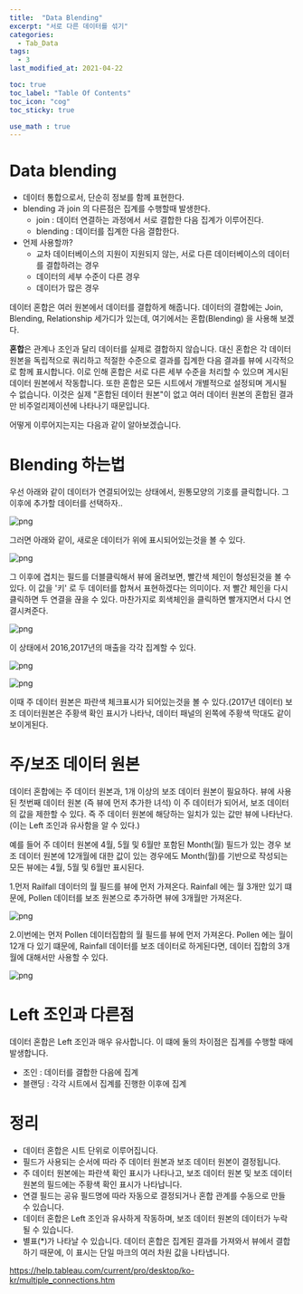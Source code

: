 ```yaml
---
title:  "Data Blending"
excerpt: "서로 다른 데이터를 섞기"
categories:
  - Tab_Data
tags:
  - 3
last_modified_at: 2021-04-22

toc: true
toc_label: "Table Of Contents"
toc_icon: "cog"
toc_sticky: true

use_math : true
---
```


# Data blending 

- 데이터 통합으로서, 단순히 정보를 함께 표현한다. 
- blending 과 join 의 다른점은 집계를 수행할때 발생한다.
  - join : 데이터 연결하는 과정에서 서로 결합한 다음 집계가 이루어진다.
  - blending : 데이터를 집계한 다음 결합한다.
- 언제 사용할까? 
  - 교차 데이터베이스의 지원이 지원되지 않는, 서로 다른 데이터베이스의 데이터를 결합하려는 경우
  - 데이터의 세부 수준이 다른 경우
  - 데이터가 많은 경우

데이터 혼합은 여러 원본에서 데이터를 결합하게 해줍니다. 데이터의 결합에는 Join, Blending, Relationship 세가디가 있는데, 여기에서는 혼합(Blending) 을 사용해 보겠다.

**혼합**은 관계나 조인과 달리 데이터를 실제로 결합하지 않습니다. 대신 혼합은 각 데이터 원본을 독립적으로 쿼리하고 적절한 수준으로 결과를 집계한 다음 결과를 뷰에 시각적으로 함께 표시합니다. 이로 인해 혼합은 서로 다른 세부 수준을 처리할 수 있으며 게시된 데이터 원본에서 작동합니다. 또한 혼합은 모든 시트에서 개별적으로 설정되며 게시될 수 없습니다. 이것은 실제 "혼합된 데이터 원본"이 없고 여러 데이터 원본의 혼합된 결과만 비주얼리제이션에 나타나기 때문입니다. 

어떻게 이루어지는지는 다음과 같이 알아보겠습니다.

# Blending 하는법

우선 아래와 같이 데이터가 연결되어있는 상태에서, 원통모양의 기호를 클릭합니다. 그 이후에 추가할 데이터를 선택하자..

![png](/assets/images/Tab_Data/3_0.png)

그러면 아래와 같이, 새로운 데이터가 위에 표시되어있는것을 볼 수 있다.

![png](/assets/images/Tab_Data/3_1.png)

그 이후에 겹치는 필드를 더블클릭해서 뷰에 올려보면, 빨간색 체인이 형성된것을 볼 수 있다. 이 값을 '키' 로 두 데이터를 합쳐서 표현하겠다는 의미이다. 저 빨간 체인을 다시 클릭하면 두 연결을 끊을 수 있다. 마찬가지로 회색체인을 클릭하면 빨개지면서 다시 연결시켜준다.

![png](/assets/images/Tab_Data/3_2.png)

이 상태에서 2016,2017년의 매출을 각각 집계할 수 있다.

![png](/assets/images/Tab_Data/3_3.png)

![png](/assets/images/Tab_Data/3_4.png)

이때 주 데이터 원본은 파란색 체크표시가 되어있는것을 볼 수 있다.(2017년 데이터) 보조 데이터원본은 주황색 확인 표시가 나타낙, 데이터 패널의 왼쪽에 주황색 막대도 같이 보이게된다.

# 주/보조 데이터 원본 

데이터 혼합에는 주 데이터 원본과, 1개 이상의 보조 데이터 원본이 필요하다. 뷰에 사용된 첫번째 데이터 원본 (즉 뷰에 먼저 추가한 녀석) 이 주 데이터가 되어서, 보조 데이터의 값을 제한할 수 있다. 즉 주 데이터 원본에 해당하는 일치가 있는 값만 뷰에 나타난다. (이는 Left 조인과 유사함을 알 수 있다.)

예를 들어 주 데이터 원본에 4월, 5월 및 6월만 포함된 Month(월) 필드가 있는 경우 보조 데이터 원본에 12개월에 대한 값이 있는 경우에도 Month(월)를 기반으로 작성되는 모든 뷰에는 4월, 5월 및 6월만 표시된다.

1.먼저 Railfall 데이터의 월 필드를 뷰에 먼저 가져온다. Rainfall 에는 월 3개만 있기 떄문에, Pollen 데이터를 보조 원본으로 추가하면 뷰에 3개월만 가져온다.

![png](/assets/images/Tab_Data/3_5.png)

2.이번에는 먼저 Pollen 데이터집합의 월 필드를 뷰에 먼저 가져온다. Pollen 에는 월이 12개 다 있기 떄문에, Rainfall 데이터를 보조 데이터로 하게된다면, 데이터 집합의 3개월에 대해서만 사용할 수 있다. 

![png](/assets/images/Tab_Data/3_6.png)



# Left 조인과 다른점

데이터 혼합은 Left 조인과 매우 유사합니다. 이 떄에 둘의 차이점은 집계를 수행할 때에 발생합니다.  

- 조인 : 데이터를 결합한 다음에 집계
- 블랜딩 : 각각 시트에서 집계를 진행한 이후에 집계

# 정리

- 데이터 혼합은 시트 단위로 이루어집니다.
- 필드가 사용되는 순서에 따라 주 데이터 원본과 보조 데이터 원본이 결정됩니다.
- 주 데이터 원본에는 파란색 확인 표시가 나타나고, 보조 데이터 원본 및 보조 데이터 원본의 필드에는 주황색 확인 표시가 나타납니다.
- 연결 필드는 공유 필드명에 따라 자동으로 결정되거나 혼합 관계를 수동으로 만들 수 있습니다.
- 데이터 혼합은 Left 조인과 유사하게 작동하며, 보조 데이터 원본의 데이터가 누락될 수 있습니다.
- 별표(*)가 나타날 수 있습니다. 데이터 혼합은 집계된 결과를 가져와서 뷰에서 결합하기 때문에, 이 표시는 단일 마크의 여러 차원 값을 나타냅니다.



<https://help.tableau.com/current/pro/desktop/ko-kr/multiple_connections.htm>